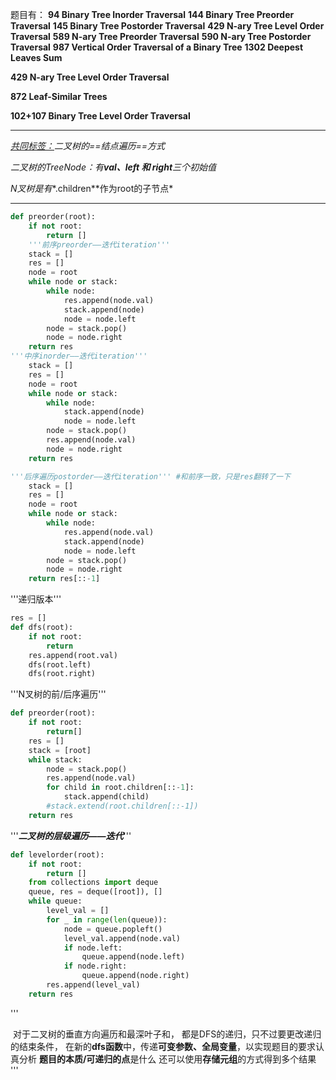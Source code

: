 题目有：
**94 Binary Tree Inorder Traversal**
**144 Binary Tree Preorder Traversal**
**145 Binary Tree Postorder Traversal**
**429 N-ary Tree Level Order Traversal**
**589 N-ary Tree Preorder Traversal**
**590 N-ary Tree Postorder Traversal**
**987 Vertical Order Traversal of a Binary Tree**
**1302 Deepest Leaves Sum**

**429 N-ary Tree Level Order Traversal**

**872 Leaf-Similar Trees**

**102+107 Binary Tree Level Order Traversal** 

---

*<u>共同标签：</u>二叉树的==结点遍历==方式*

*二叉树的TreeNode：有**val、left 和 right**三个初始值*

*N叉树是有**.children**作为root的子节点*

---

```python
def preorder(root):
    if not root:
        return []
    '''前序preorder——迭代iteration'''
    stack = []
    res = []
    node = root
    while node or stack:
        while node:
            res.append(node.val)
            stack.append(node)
            node = node.left
        node = stack.pop()
        node = node.right
    return res
'''中序inorder——迭代iteration'''
    stack = []
    res = []
    node = root
    while node or stack:
        while node:
            stack.append(node)
            node = node.left
        node = stack.pop()
        res.append(node.val)
        node = node.right
    return res

'''后序遍历postorder——迭代iteration''' #和前序一致，只是res翻转了一下
    stack = []
    res = []
    node = root
    while node or stack:
        while node:
            res.append(node.val)
            stack.append(node)
            node = node.left
        node = stack.pop()
        node = node.right
    return res[::-1]
```

'''递归版本'''

```python
res = []
def dfs(root):
    if not root:
        return 
    res.append(root.val)
    dfs(root.left)
    dfs(root.right)
```

'''N叉树的前/后序遍历'''

```python
def preorder(root):
    if not root:
        return[]
    res = []
    stack = [root]
    while stack:
        node = stack.pop()
        res.append(node.val)
        for child in root.children[::-1]:
            stack.append(child)
        #stack.extend(root.children[::-1])
    return res            

```

'''***二叉树的层级遍历——迭代***'''

```python
def levelorder(root):
    if not root:
        return []
    from collections import deque
    queue, res = deque([root]), []
    while queue:
        level_val = []
        for _ in range(len(queue)):
            node = queue.popleft()
            level_val.append(node.val)
            if node.left:
                queue.append(node.left)
            if node.right:
                queue.append(node.right)
        res.append(level_val)
    return res
```

''' 

​    对于二叉树的垂直方向遍历和最深叶子和，
​    都是DFS的递归，只不过要更改递归的结束条件，
​    在新的**dfs函数**中，传递**可变参数、全局变量**，以实现题目的要求
​    认真分析 **题目的本质/可递归的点**是什么 
​    还可以使用**存储元组**的方式得到多个结果
'''

